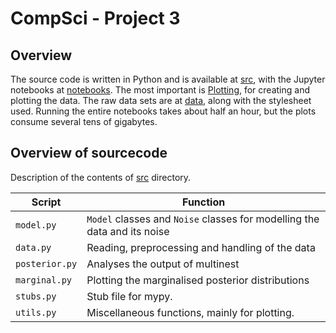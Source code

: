 # CompSci - Project 3
## Overview

The source code is written in Python and is available at [src](src), with the Jupyter notebooks
at [notebooks](notebooks). The most important is [Plotting](notebooks/Plotting.ipynb), for creating
and plotting the data. The raw data sets are at [data](data), along with the stylesheet used. 
Running the entire notebooks takes about half an hour, but the plots consume several tens of gigabytes.

## Overview of sourcecode
Description of the contents of [src](src) directory.

| Script         | Function                                                                 |
|----------------|--------------------------------------------------------------------------|
 | `model.py`     | `Model` classes and `Noise` classes for modelling the data and its noise |
| `data.py`      | Reading, preprocessing and handling of the data                          |
| `posterior.py` | Analyses the output of multinest                                         |
| `marginal.py`  | Plotting the marginalised posterior distributions                        |
| `stubs.py`     | Stub file for mypy.                                                      |
| `utils.py`     | Miscellaneous functions, mainly for plotting.                            |



